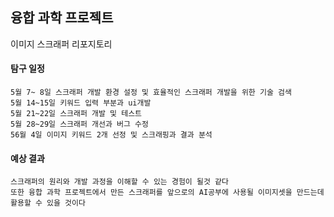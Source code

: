## 융합 과학 프로젝트
이미지 스크래퍼 리포지토리

#### 탐구 일정
    5월 7~ 8일 스크래퍼 개발 환경 설정 및 효율적인 스크래퍼 개발을 위한 기술 검색
    5월 14~15일 키워드 입력 부분과 ui개발
    5월 21~22일 스크래퍼 개발 및 테스트
    5월 28~29일 스크래퍼 개선과 버그 수정
    56월 4일 이미지 키워드 2개 선정 및 스크래핑과 결과 분석

#### 예상 결과
    스크래퍼의 원리와 개발 과정을 이해할 수 있는 경험이 될것 같다
    또한 융합 과학 프로젝트에서 만든 스크래퍼를 앞으로의 AI공부에 사용될 이미지셋을 만드는데 활용할 수 있을 것이다